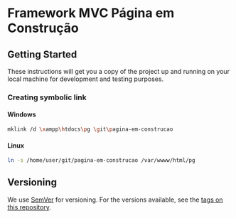 # Framework MVC Página em Construção


## Getting Started

These instructions will get you a copy of the project up and running on your local machine for development and testing purposes.


### Creating symbolic link


#### Windows

```bash
mklink /d \xampp\htdocs\pg \git\pagina-em-construcao
```


#### Linux

```bash
ln -s /home/user/git/pagina-em-construcao /var/wwww/html/pg
```

## Versioning

We use [SemVer](http://semver.org/) for versioning. For the versions available, see the [tags on this repository](https://github.com/leorm037/pagina-em-construcao/tags). 
